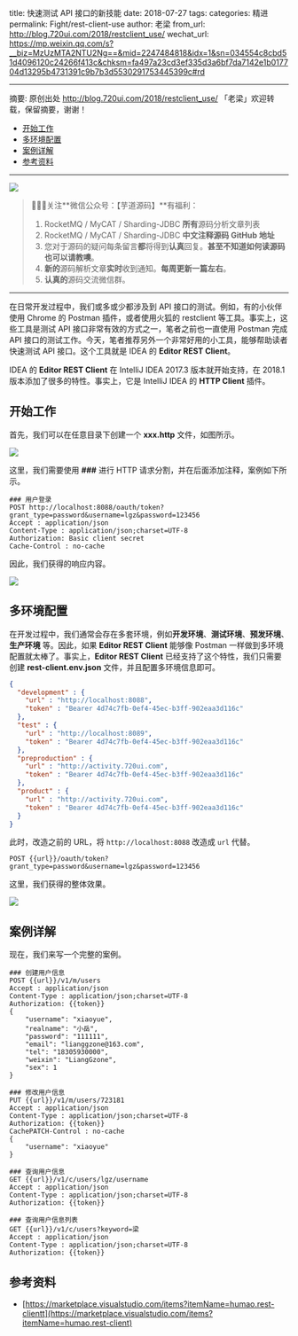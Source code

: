title: 快速测试 API 接口的新技能
date: 2018-07-27
tags:
categories: 精进
permalink: Fight/rest-client-use
author: 老梁
from_url: http://blog.720ui.com/2018/restclient_use/
wechat_url: https://mp.weixin.qq.com/s?__biz=MzUzMTA2NTU2Ng==&mid=2247484818&idx=1&sn=034554c8cbd51d4096120c24266f413c&chksm=fa497a23cd3ef335d3a6bf7da7142e1b017704d13295b4731391c9b7b3d5530291753445399c#rd

-------

摘要: 原创出处 http://blog.720ui.com/2018/restclient_use/ 「老梁」欢迎转载，保留摘要，谢谢！

- [开始工作](http://www.iocoder.cn/Fight/rest-client-use/)
- [多环境配置](http://www.iocoder.cn/Fight/rest-client-use/)
- [案例详解](http://www.iocoder.cn/Fight/rest-client-use/)
- [参考资料](http://www.iocoder.cn/Fight/rest-client-use/)

-------

![](http://www.iocoder.cn/http://images/common/wechat_mp_2017_07_31.jpg)

> 🙂🙂🙂关注**微信公众号：【芋道源码】**有福利：
> 1. RocketMQ / MyCAT / Sharding-JDBC **所有**源码分析文章列表
> 2. RocketMQ / MyCAT / Sharding-JDBC **中文注释源码 GitHub 地址**
> 3. 您对于源码的疑问每条留言**都**将得到**认真**回复。**甚至不知道如何读源码也可以请教噢**。
> 4. **新的**源码解析文章**实时**收到通知。**每周更新一篇左右**。
> 5. **认真的**源码交流微信群。

-------

在日常开发过程中，我们或多或少都涉及到 API 接口的测试。例如，有的小伙伴使用 Chrome 的 Postman 插件，或者使用火狐的 restclient 等工具。事实上，这些工具是测试 API 接口非常有效的方式之一，笔者之前也一直使用 Postman 完成 API 接口的测试工作。今天，笔者推荐另外一个非常好用的小工具，能够帮助读者快速测试 API 接口。这个工具就是 IDEA 的 **Editor REST Client**。

IDEA 的 **Editor REST Client** 在 IntelliJ IDEA 2017.3 版本就开始支持，在 2018.1 版本添加了很多的特性。事实上，它是 IntelliJ IDEA 的 **HTTP Client** 插件。

## 开始工作

首先，我们可以在任意目录下创建一个 **xxx.http** 文件，如图所示。

![](http://image.chenyongjun.vip/idea-http-client01.PNG)

这里，我们需要使用 **###** 进行 HTTP 请求分割，并在后面添加注释，案例如下所示。

```
### 用户登录
POST http://localhost:8088/oauth/token?grant_type=password&username=lgz&password=123456
Accept : application/json
Content-Type : application/json;charset=UTF-8
Authorization: Basic client secret
Cache-Control : no-cache
```

因此，我们获得的响应内容。

![](http://image.chenyongjun.vip/idea-http-client02.gif)

## 多环境配置

在开发过程中，我们通常会存在多套环境，例如**开发环境**、**测试环境**、**预发环境**、**生产环境** 等。因此，如果 **Editor REST Client** 能够像 Postman 一样做到多环境配置就太棒了。事实上，**Editor REST Client** 已经支持了这个特性，我们只需要创建 **rest-client.env.json** 文件，并且配置多环境信息即可。

```JSON
{
  "development" : {
    "url" : "http://localhost:8088",
    "token" : "Bearer 4d74c7fb-0ef4-45ec-b3ff-902eaa3d116c"
  },
  "test" : {
    "url" : "http://localhost:8089",
    "token" : "Bearer 4d74c7fb-0ef4-45ec-b3ff-902eaa3d116c"
  },
  "preproduction" : {
    "url" : "http://activity.720ui.com",
    "token" : "Bearer 4d74c7fb-0ef4-45ec-b3ff-902eaa3d116c"
  },
  "product" : {
    "url" : "http://activity.720ui.com",
    "token" : "Bearer 4d74c7fb-0ef4-45ec-b3ff-902eaa3d116c"
  }
}
```

此时，改造之前的 URL，将 `http://localhost:8088` 改造成 `url` 代替。

```
POST {{url}}/oauth/token?grant_type=password&username=lgz&password=123456
```

这里，我们获得的整体效果。

![](http://image.chenyongjun.vip/idea-http-client03.gif)

## 案例详解

现在，我们来写一个完整的案例。

```
### 创建用户信息
POST {{url}}/v1/m/users
Accept : application/json
Content-Type : application/json;charset=UTF-8
Authorization: {{token}}
{
    "username": "xiaoyue",
    "realname": "小岳",
    "password": "111111",
    "email": "lianggzone@163.com",
    "tel": "18305930000",
    "weixin": "LiangGzone",
    "sex": 1
}

### 修改用户信息
PUT {{url}}/v1/m/users/723181
Accept : application/json
Content-Type : application/json;charset=UTF-8
Authorization: {{token}}
CachePATCH-Control : no-cache
{
    "username": "xiaoyue"
}

### 查询用户信息
GET {{url}}/v1/c/users/lgz/username
Accept : application/json
Content-Type : application/json;charset=UTF-8
Authorization: {{token}}

### 查询用户信息列表
GET {{url}}/v1/c/users?keyword=梁
Accept : application/json
Content-Type : application/json;charset=UTF-8
Authorization: {{token}}
```

## 参考资料

- [https://marketplace.visualstudio.com/items?itemName=humao.rest-clientt](https://marketplace.visualstudio.com/items?itemName=humao.rest-client)